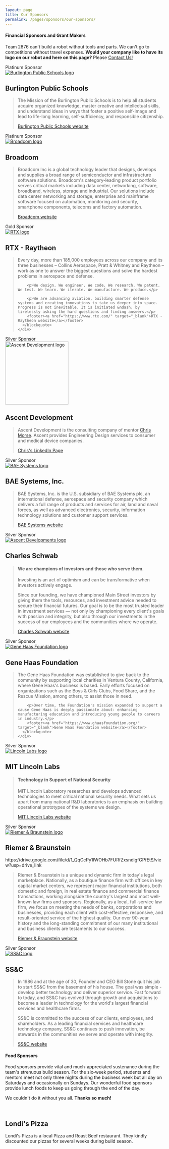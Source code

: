 ```yaml
---
layout: page
title: Our Sponsors
permalink: /pages/sponsors/our-sponsors/
---
```

<div class="entry-content" itemprop="text">
  <h4>Financial Sponsors and Grant Makers</h4>
  <p>
    Team 2876 can't build a robot without tools and parts. We can't go to competitions without travel expenses. <strong>Would your company like to have its logo on our robot and here on this page?</strong> Please <a href="{{site.baseurl}}/about/contact/">Contact Us!</a>
  </p>
 
  <!-- BPS -->
  <div class="row">
    <div class="col-md-3">
      <div class="sponsor-level platinum">Platinum Sponsor</div>
      <a href="https://drive.google.com/thumbnail?id=1s9gsG0xUZDvdtidj4WOrurErm3ywbXzU&sz=w500" data-fancybox><img src="https://drive.google.com/thumbnail?id=1s9gsG0xUZDvdtidj4WOrurErm3ywbXzU&sz=w200" alt="Burlington Public Schools logo" /></a>
    </div>
    <div class="col-md-8">
      <h2>Burlington Public Schools</h2>
      <blockquote>
        <p>The Mission of the Burlington Public Schools is to help all students acquire organized knowledge, master creative and intellectual skills, and understand ideas in ways that foster a positive self-image and lead to life-long learning, self-sufficiency, and responsible citizenship.</p>
        <footer><a href="https://www.burlingtonpublicschools.org/" target="_blank">Burlington Public Schools website</a></footer>
      </blockquote>
    </div>
  </div>
 
  <!-- Broadcom ($5000 + 5000, 2024-25) -->
  <div class="row">
    <div class="col-md-3">
      <div class="sponsor-level platinum">Platinum Sponsor</div>
      <a href="https://drive.google.com/thumbnail?id=1f0LdDURxubSpKj4rxxdCNZH7LDSAWPAW&sz=w500" data-fancybox><img src="https://drive.google.com/thumbnail?id=1f0LdDURxubSpKj4rxxdCNZH7LDSAWPAW&sz=w200" alt="Broadcom logo" /></a>
     <!-- <div class="sponsor-grant">grant</div> -->
    </div>
    <div class="col-md-8">
      <h2>Broadcom</h2>
      <blockquote>
        <p>Broadcom Inc is a global technology leader that designs, develops and supplies a broad range of semiconductor and infrastructure software solutions. Broadcom's category-leading product portfolio serves critical markets including data center, networking, software, broadband, wireless, storage and industrial. Our solutions include data center networking and storage, enterprise and mainframe software focused on automation, monitoring and security, smartphone components, telecoms and factory automation.</p>
        <footer><a href="https://www.broadcom.com/" target="_blank">Broadcom website</a></footer>
      </blockquote>
    </div>
  </div>

  <!-- Analog Devices -->
  <!-- <div class="row">
    <div class="col-md-3">
      <div class="sponsor-level gold">Gold Sponsor</div>
      <a href="https://drive.google.com/thumbnail?id=16wuhcFxKWoTWWbRijXTJ7sSPsigpTwIP&sz=w500" data-fancybox><img src="https://drive.google.com/thumbnail?id=16wuhcFxKWoTWWbRijXTJ7sSPsigpTwIP&sz=w200" alt="Analog Devices Inc logo" /></a>
     <div class="sponsor-grant">grant</div>
    </div>
    <div class="col-md-8">
      <h2>Analog Devices Inc.</h2>
      <blockquote>
        <p>Analog Devices, Inc. (ADI) empowers the Intelligent Edge with the most innovative analog, digital, and software solutions, accelerating breakthroughs that benefit society and the planet.</p>
        <p>Whatever breakthroughs are next—in aerospace, automotive, sustainable energy, communications, digital healthcare, industrial automation, instrumentation, or consumer—ADI will be there to keep you ahead of what's possible.</p>
        <footer><a href="https://www.analog.com/en/index.html" target="_blank">Analog Devices Inc. website</a></footer>
    </blockquote>
    </div>
  </div> -->

  <!-- RTX/Raytheon ($2500, 2024-25) -->
  <div class="row">
    <div class="col-md-3">
      <div class="sponsor-level gold">Gold Sponsor</div>
      <a href="https://drive.google.com/thumbnail?id=1i4smBxngIw_zv8XfLzfMa3M8acT0yVgM&sz=w500" data-fancybox><img src="https://drive.google.com/thumbnail?id=1i4smBxngIw_zv8XfLzfMa3M8acT0yVgM&sz=w200" alt="RTX logo" /></a>
      <!-- <div class="sponsor-grant">grant</div> -->
    </div>
    <div class="col-md-8">
      <h2>RTX - Raytheon</h2>
      <blockquote>
        <p>Every day, more than 185,000 employees across our company and its three businesses &ndash; Collins Aerospace, Pratt & Whitney and Raytheon &ndash; work as one to answer the biggest questions and solve the hardest problems in aerospace and defense.</p>
      
        <p>We design. We engineer. We code. We research. We patent. We test. We learn. We iterate. We manufacture. We produce.</p>
      
        <p>We are advancing aviation, building smarter defense systems and creating innovations to take us deeper into space. Progress is not inevitable. It is initiated &ndash; by tirelessly asking the hard questions and finding answers.</p>
        <footer><a href="https://www.rtx.com/" target="_blank">RTX - Raytheon website</a></footer>
      </blockquote>
    </div>
  </div>

  <!-- Ascent ($1100, 2024-25) -->
  <div class="row">
    <div class="col-md-3">
      <div class="sponsor-level silver">Silver Sponsor</div>
      <a href="{{site.baseurl}}/images/Ascent-Dev-logo.png" data-fancybox><img src="{{site.baseurl}}/images/Ascent-Dev-logo.png" alt="Ascent Development logo" width="200"></a>
    </div>
    <div class="col-md-8">
      <h2>Ascent Development</h2>
      <blockquote>
        <p>Ascent Development is the consulting company of mentor <a href="{{site.baseurl}}/pages/about/mentors/#morse">Chris Morse</a>. Ascent provides Engineering Design services to consumer and medical device companies.</p>
        <footer><a href="https://www.linkedin.com/in/cjmorse/" target="_blank">Chris's LinkedIn Page</a></footer>
      </blockquote>
    </div>
  </div>

  <!-- BAE ($2000, 2024-25) -->
  <div class="row">
    <div class="col-md-3">
      <div class="sponsor-level silver">Silver Sponsor</div>
      <a href="https://drive.google.com/thumbnail?id=1V5WRV0C83RYVBgyEBjRF-dpQK5L3bjKj&sz=w500" data-fancybox><img src="https://drive.google.com/thumbnail?id=1V5WRV0C83RYVBgyEBjRF-dpQK5L3bjKj&sz=w200" alt="BAE Systems logo" /></a>
    </div>
    <div class="col-md-8">
      <h2>BAE Systems, Inc.</h2>
      <blockquote>
        <p>BAE Systems, Inc. is the U.S. subsidiary of BAE Systems plc, an international defense, aerospace and security company which delivers a full range of products and services for air, land and naval forces, as well as advanced electronics, security, information technology solutions and customer support services.</p>
        <footer><a href="https://www.baesystems.com/en-us/home" target="_blank">BAE Systems website</a></footer>
      </blockquote>
    </div>
  </div>

  <!-- Charles Schwab - Silver -->
  <div class="row">
    <div class="col-md-3">
      <div class="sponsor-level silver">Silver Sponsor</div>
      <a href="https://drive.google.com/thumbnail?id=1g9w8S41jCnufOzg2vg3i3YbeoPKYTVfG&sz=w600" data-fancybox><img src="https://drive.google.com/thumbnail?id=1g9w8S41jCnufOzg2vg3i3YbeoPKYTVfG&sz=w150" alt="Ascent Developments logo" /></a>
    </div>
    <div class="col-md-8">
      <h2>Charles Schwab</h2>
      <blockquote>
        <h4>We are champions of investors and those who serve them.</h4>
        <p>Investing is an act of optimism and can be transformative when investors actively engage.</p>
        <p>Since our founding, we have championed Main Street investors by giving them the tools, resources, and investment advice needed to secure their financial futures. Our goal is to be the most trusted leader in investment services — not only by championing every client's goals with passion and integrity, but also through our investments in the success of our employees and the communities where we operate.</p>
        <footer><a href="https://www.schwab.com/" target="_blank">Charles Schwab website</a></footer>
      </blockquote>
    </div>
  </div>

  <!-- Gene Haas Foundation - Silver -->
  <div class="row row-ruled">
    <div class="col-md-3">
      <div class="sponsor-level silver">Silver Sponsor</div>
      <a href="https://drive.google.com/thumbnail?id=1Nuaow1HIvy0lRyKY4ExEratdmpEeevAG&sz=w600" data-fancybox><img src="https://drive.google.com/thumbnail?id=1Nuaow1HIvy0lRyKY4ExEratdmpEeevAG&sz=w150" alt="Gene Haas Foundation logo" /></a>
    </div>
    <div class="col-md-8">
      <h2>Gene Haas Foundation</h2>
      <blockquote>
        <p>The Gene Haas Foundation was established to give back to the community by supporting local charities in Ventura County, California, where Gene Haas's business is based. Early efforts focused on organizations such as the Boys &amp; Girls Clubs, Food Share, and the Rescue Mission, among others, to assist those in need.</p>

        <p>Over time, the Foundation's mission expanded to support a cause Gene Haas is deeply passionate about: enhancing manufacturing education and introducing young people to careers in industry.</p>
        <footer><a href="https://www.ghaasfoundation.org/" target="_blank">Gene Haas Foundation website</a></footer>
      </blockquote>
    </div>
  </div>

  <!-- MIT Lincoln Labs -->
  <div class="row row-ruled">
    <div class="col-md-3">
      <div class="sponsor-level silver">Silver Sponsor</div>
      <a href="https://drive.google.com/thumbnail?id=1C0ospUuNN_pgDOHKk_w2q5jKXX2zrhMB&sz=w600" data-fancybox><img src="https://drive.google.com/thumbnail?id=1C0ospUuNN_pgDOHKk_w2q5jKXX2zrhMB&sz=w150" alt="Lincoln Labs logo" /></a>
    </div>
    <div class="col-md-8">
      <h2>MIT Lincoln Labs</h2>
      <blockquote>
        <h4>Technology in Support of National Security</h4>
        <p>MIT Lincoln Laboratory researches and develops advanced technologies to meet critical national security needs. What sets us apart from many national R&amp;D laboratories is an emphasis on building operational prototypes of the systems we design.</p>
        <footer><a href="https://www.ll.mit.edu/" target="_blank">MIT Lincoln Labs website</a></footer>
      </blockquote>
    </div>
  </div>

  <!-- Riemer & Braunstein - Silver -->
  <div class="row row-ruled">
    <div class="col-md-3">
      <div class="sponsor-level silver">Silver Sponsor</div>
      <a href="https://drive.google.com/thumbnail?id=1ARjjs96spqFZyHYlRI3lLTcEcJ_GB4z3&sz=w600" data-fancybox><img src="https://drive.google.com/thumbnail?id=1_QqCcPy1lWOHb7FURfZxsndigfGPfEtS&sz=w150" alt="Riemer & Braunstein logo" /></a>
    </div>
    <div class="col-md-8">
      <h2>Riemer &amp; Braunstein</h2>https://drive.google.com/file/d/1_QqCcPy1lWOHb7FURfZxsndigfGPfEtS/view?usp=drive_link
      <blockquote>
        <p>Riemer &amp; Braunstein is a unique and dynamic firm in today's legal marketplace. Nationally, as a boutique finance firm with offices in key capital market centers, we represent major financial institutions, both domestic and foreign, in real estate finance and commercial finance transactions, working alongside the country's largest and most well-known law firms and sponsors. Regionally, as a local, full-service law firm, we focus on meeting the needs of banks, corporations and businesses, providing each client with cost-effective, responsive, and result-oriented service of the highest quality. Our over 90-year history and the long-standing commitment of our many institutional and business clients are testaments to our success.</p>
        <footer><a href="https://www.riemerlaw.com/" target="_blank">Riemer &amp; Braunstein website</a></footer>
      </blockquote>
    </div>
  </div>

  <!-- SS&C -->
  <div class="row row-ruled">
    <div class="col-md-3">
      <div class="sponsor-level silver">Silver Sponsor</div>
      <a href="https://drive.google.com/thumbnail?id=1ARjjs96spqFZyHYlRI3lLTcEcJ_GB4z3&sz=w400" data-fancybox><img src="https://drive.google.com/thumbnail?id=1ARjjs96spqFZyHYlRI3lLTcEcJ_GB4z3&sz=w150" alt="SS&C logo" /></a>
    </div>
    <div class="col-md-8">
      <h2>SS&C</h2>
      <blockquote>
        <p>In 1986 and at the age of 30, Founder and CEO Bill Stone quit his job to start SS&C from the basement of his house. The goal was simple - develop better technology and deliver superior service. Fast forward to today, and SS&C has evolved through growth and acquisitions to become a leader in technology for the world's largest financial services and healthcare firms.</p>
        <p>SS&C is committed to the success of our clients, employees, and shareholders. As a leading financial services and healthcare technology company, SS&C continues to push innovation, be stewards in the communities we serve and operate with integrity.</p>
        <footer><a href="https://www.ssctech.com/" target="_blank">SS&C website</a></footer>
      </blockquote>
    </div>
  </div>

  <!-- MATERIAL SPONSORS -->
  <!-- <div class="row">
    <div class="col-md-3">
      <h4>Material Sponsors</h4>
    </div>
    <div class="col-md-8">
      <p>Material sponsors have provided goods or services and these, too, help us immensely!</p>
    </div>
  </div> -->

  <!-- <div class="row row-ruled">
    <div class="col-md-3 center">
      <a href="{{site.baseurl}}/images/home_depot_logo.png" data-fancybox><img src="{{site.baseurl}}/images/home_depot_logo.png" width="150" alt="Home Depot logo" class="aligncenter size-medium"></a>
    </div>
    <div class="col-md-8">
      <h2>Home Depot</h2>
      <p>The team would like to thank Home Depot for their generous contribution of tools and other needed materials.</p>
      <blockquote>
        <p>When The Home Depot was founded in 1978, Bernie Marcus and Arthur Blank had no idea how revolutionary this new "hardware store" would be for home improvement and the retail industry.</p>

        <p>Today, we're proud to be the world's largest home improvement retailer. In 2,300 stores across North America, we aspire to excel in service -- to our customers, associates, communities and shareholders. That's what leadership means to us. That's The Home Depot difference.</p>

        <p>Today, The Home Depot is the world's largest home improvement retailer with approximately 500,000 orange-blooded associates and 2,300 stores in the U.S., Canada and Mexico. The typical store today averages 105,000 square feet of indoor retail space, interconnected with an e-commerce business that offers more than one million products for the DIY customer, professional contractors, and the industry's largest installation business for the Do-It-For-Me customer.</p>
        <footer>
          <a href="https://www.homedepot.com/">Home Depot website</a>
        </footer>
      </blockquote>
    </div>
  </div> -->

  <!-- <div class="row row-ruled">
    <div class="col-md-3 center">
      <a href="{{site.baseurl}}/images/ACE-hardware.png" data-fancybox><img src="{{site.baseurl}}/images/ACE-hardware.png" alt="Ace Hardware logo" width="160"></a>
    </div>
    <div class="col-md-8">
      <h2>Ace Hardware</h2>
      <p>The team would like to thank Ace Hardware for their generous contribution of tools and other needed materials.</p>
      <blockquote>
        <p>We are your local hardware store and we are a part of your community. Ace Hardware has over 5,000 stores around the world with the majority of those stores independently owned and operated by local entrepreneurs. These hard working men and women are part of the fabric of your community. They are small business owners who are local and loyal...just like it ought to be. While others have become large and impersonal, at Ace, we've remained small and very personal. That's why we say a visit to Ace, is like a visit to your neighbor.</p>
        <p>Founded in 1924 by a small group of Chicago hardware store owners, Ace changed the retail landscape by allowing individual stores to purchase merchandise in bulk to save money and buy at the lowest possible price. This partnership enabled even the smaller stores to compete effectively at retail despite larger stores in their market. And to this very day, Ace Hardware Corporation is still owned solely and exclusively by the local Ace retail entrepreneurs.</p>
        <footer>
          <a href="https://www.acehardware.com/">Ace Hardware website</a>
        </footer>
      </blockquote>
    </div>
  </div> -->

  <!-- FOOD SPONSORS -->
  <div class="row-ruled">
    <div class="row-md-3">
      <h4>Food Sponsors</h4>
    </div>
    <div class="row-md-8">
      <p>Food sponsors provide vital and much-appreciated sustenance during the team's strenuous build season. For the six-week period, students and mentors meet not only three nights during the business week but all day on Saturdays and occasionally on Sundays. Our wonderful food sponsors provide lunch foods to keep us going through the end of the day.</p>
      <p>We couldn't do it without you all. <strong>Thanks so much!</strong></p>
    </div>
  </div>

  <!-- Londi's Pizza -->
  <div class="row">
    <div class="col-md-3">
      &nbsp;
    </div>
    <div class="col-md-8">
      <h2>Londi's Pizza</h2>
      <p>Londi's Pizza is a local Pizza and Roast Beef restaurant. They kindly discounted our pizzas for several weeks during build season.</p>
    </div>
  </div>
</div>
